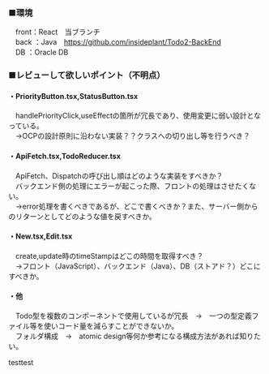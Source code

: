 ### ■環境
　front：React　当ブランチ<br>
　back ：Java　https://github.com/insideplant/Todo2-BackEnd<br>
　DB   ：Oracle DB<br>

### ■レビューして欲しいポイント（不明点）

#### ・PriorityButton.tsx,StatusButton.tsx<br>
　handlePriorityClick,useEffectの箇所が冗長であり、使用変更に弱い設計となっている。<br>
　→OCPの設計原則に沿わない実装？？クラスへの切り出し等を行うべき？
  
#### ・ApiFetch.tsx,TodoReducer.tsx<br>
　ApiFetch、Dispatchの呼び出し順はどのような実装をすべきか？<br>
　バックエンド側の処理にエラーが起こった際、フロントの処理はさせたくない。<br>
　→error処理を書くべきであるが、どこで書くべきか？また、サーバー側からのリターンとしてどのような値を戻すべきか。

#### ・New.tsx,Edit.tsx<br>
　create,update時のtimeStampはどこの時間を取得すべき？<br>
　→フロント（JavaScript）、バックエンド（Java）、DB（ストアド？）どこにすべきか。
  
#### ・他<br>
　Todo型を複数のコンポーネントで使用しているが冗長　→　一つの型定義ファイル等を使いコード量を減らすことができないか。<br>
　フォルダ構成　→　atomic design等何か参考になる構成方法があれば知りたい。

testtest